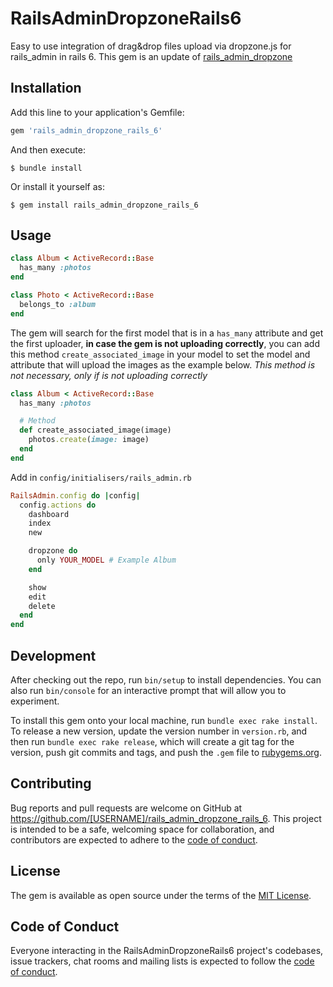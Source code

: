# RailsAdminDropzoneRails6

Easy to use integration of drag&drop files upload via dropzone.js for rails_admin in rails 6. This gem is an update of [rails_admin_dropzone](https://github.com/luizpicolo/rails_admin_dropzone)

## Installation

Add this line to your application's Gemfile:

```ruby
gem 'rails_admin_dropzone_rails_6'
```

And then execute:

    $ bundle install

Or install it yourself as:

    $ gem install rails_admin_dropzone_rails_6

## Usage

```ruby
class Album < ActiveRecord::Base
  has_many :photos
end

class Photo < ActiveRecord::Base
  belongs_to :album
end
```

The gem will search for the first model that is in a `has_many` attribute and get the first uploader, **in case the gem is not uploading correctly**, you can add this method `create_associated_image` in your model to set the model and attribute that will upload the images as the example below. *This method is not necessary, only if is not uploading correctly*

```ruby
class Album < ActiveRecord::Base
  has_many :photos

  # Method
  def create_associated_image(image)
    photos.create(image: image)
  end
end
```

Add in `config/initialisers/rails_admin.rb`

```ruby
RailsAdmin.config do |config|
  config.actions do
    dashboard
    index
    new

    dropzone do
      only YOUR_MODEL # Example Album
    end

    show
    edit
    delete
  end
end
```

## Development

After checking out the repo, run `bin/setup` to install dependencies. You can also run `bin/console` for an interactive prompt that will allow you to experiment.

To install this gem onto your local machine, run `bundle exec rake install`. To release a new version, update the version number in `version.rb`, and then run `bundle exec rake release`, which will create a git tag for the version, push git commits and tags, and push the `.gem` file to [rubygems.org](https://rubygems.org).

## Contributing

Bug reports and pull requests are welcome on GitHub at https://github.com/[USERNAME]/rails_admin_dropzone_rails_6. This project is intended to be a safe, welcoming space for collaboration, and contributors are expected to adhere to the [code of conduct](https://github.com/[USERNAME]/rails_admin_dropzone_rails_6/blob/master/CODE_OF_CONDUCT.md).


## License

The gem is available as open source under the terms of the [MIT License](https://opensource.org/licenses/MIT).

## Code of Conduct

Everyone interacting in the RailsAdminDropzoneRails6 project's codebases, issue trackers, chat rooms and mailing lists is expected to follow the [code of conduct](https://github.com/[USERNAME]/rails_admin_dropzone_rails_6/blob/master/CODE_OF_CONDUCT.md).
